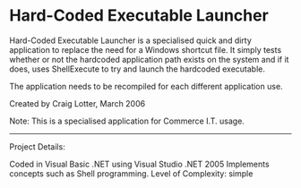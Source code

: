 Hard-Coded Executable Launcher
==============================

Hard-Coded Executable Launcher is a specialised quick and dirty application to replace the need for a Windows shortcut file. It simply tests whether or not the hardcoded application path exists on the system and if it does, uses ShellExecute to try and launch the hardcoded executable.

The application needs to be recompiled for each different application use.

Created by Craig Lotter, March 2006

Note: This is a specialised application for Commerce I.T. usage.

*********************************

Project Details:

Coded in Visual Basic .NET using Visual Studio .NET 2005
Implements concepts such as Shell programming.
Level of Complexity: simple
